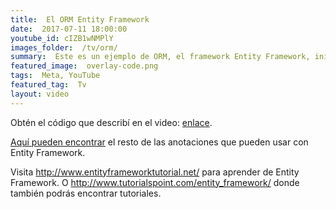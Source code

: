 ```yaml
---
title:  El ORM Entity Framework
date:  2017-07-11 18:00:00
youtube_id: cIZB1wNMPlY
images_folder:  /tv/orm/
summary:  Este es un ejemplo de ORM, el framework Entity Framework, inicialmante desarrollado por Microsoft.
featured_image:  overlay-code.png
tags:  Meta, YouTube
featured_tag:  Tv
layout: video
---
```


Obtén el código que describí en el video: <a href="https://github.com/ThatCSharpGuy/agenda-orm" target="_blank">enlace</a>.

<a href="https://msdn.microsoft.com/en-us/library/jj591583(v=vs.113).aspx" target="_blank">Aquí pueden encontrar</a> el resto de las anotaciones que pueden usar con Entity Framework.  

Visita <a href="http://www.entityframeworktutorial.net/" target="_blank">http://www.entityframeworktutorial.net/</a> para aprender de Entity Framework. O <a href="http://www.tutorialspoint.com/entity_framework/" target="_blank">http://www.tutorialspoint.com/entity_framework/</a> donde también podrás encontrar tutoriales.